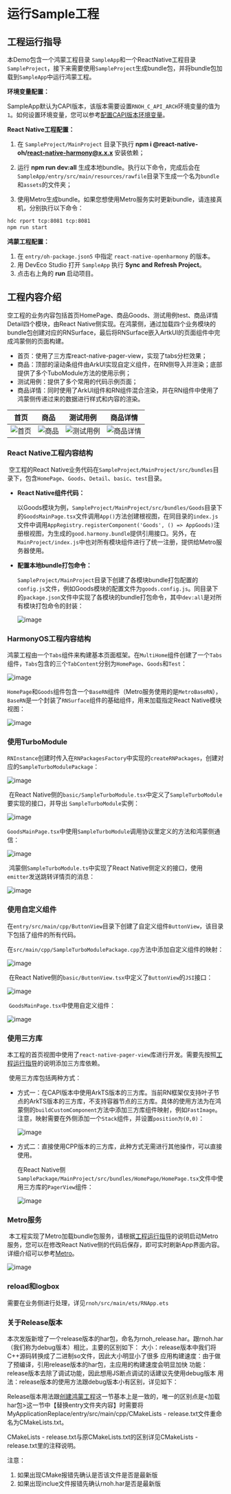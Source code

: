 # 运行Sample工程

## 工程运行指导

​本Demo包含一个鸿蒙工程目录 `SampleApp`和一个ReactNative工程目录`SampleProject`，接下来需要使用`SampleProject`生成bundle包，并将bundle包加载到`SampleApp`中运行鸿蒙工程。

**环境变量配置：**

​ SampleApp默认为CAPI版本，该版本需要设置`RNOH_C_API_ARCH`环境变量的值为`1`。如何设置环境变量，您可以参考[配置CAPI版本环境变量](..//../zh-cn/环境搭建.md#set_capi_path)。

**React Native工程配置：**
1. 在 `SampleProject/MainProject` 目录下执行 **npm i @react-native-oh/react-native-harmony@x.x.x** 安装依赖；

2. 运行 **npm run dev:all** 生成本地bundle。执行以下命令，完成后会在`SampleApp/entry/src/main/resources/rawfile`目录下生成一个名为`bundle`和`assets`的文件夹；

3. 使用Metro生成bundle。如果您想使用Metro服务实时更新bundle，请连接真机，分别执行以下命令：
  
  ```bash
  hdc rport tcp:8081 tcp:8081
  npm run start
  ```

**鸿蒙工程配置：**

1. 在 `entry/oh-package.json5` 中指定 `react-native-openharmony` 的版本。
2. 用 DevEco Studio 打开 `SampleApp` 执行 **Sync and Refresh Project**。
3. 点击右上角的 **run** 启动项目。

## 工程内容介绍

​ 空工程的业务内容包括首页HomePage、商品Goods、测试用例test、商品详情Detail四个模块，由React Native侧实现。在鸿蒙侧，通过加载四个业务模块的bundle包创建对应的RNSurface，最后将RNSurface嵌入ArtkUI的页面组件中完成鸿蒙侧的页面构建。

- 首页：使用了三方库react-native-pager-view，实现了tabs分栏效果；
- 商品：顶部的滚动条组件由ArkUI实现自定义组件，在RN侧导入并渲染；底部提供了多个TuboModule方法的使用示例；
- 测试用例：提供了多个常用的代码示例页面；
- 商品详情：同时使用了ArkUI组件和RN组件混合渲染，并在RN组件中使用了鸿蒙侧传递过来的数据进行样式和内容的渲染。
  
| 首页 | 商品 | 测试用例 | 商品详情 |
| --- | --- | --- | ---|
| ![首页](./figures/环境搭建-首页.png)| ![商品](./figures/环境搭建-商品.png) | ![测试用例](./figures/环境搭建-测试用例.png) | ![商品详情](./figures/环境搭建-商品详情.png) |

### React Native工程内容结构

​ 空工程的React Native业务代码在`SampleProject/MainProject/src/bundles`目录下，包含`HomePage`、`Goods`、`Detail`、`basic`、`test`目录。

- **React Native组件代码：**
  
  以Goods模块为例，`SampleProject/MainProject/src/bundles/Goods`目录下的`GoodsMainPage.tsx`文件调用`App()`方法创建根视图，在同目录的`index.js`文件中调用`AppRegistry.registerComponent('Goods', () => AppGoods)`注册根视图，为生成的`good.harmony.bundle`提供引用接口。另外，在`MainProject/index.js`中也对所有模块组件进行了统一注册，提供给Metro服务器使用。
- **配置本地bundle打包命令：**
  
  `SampleProject/MainProject`目录下创建了各模块bundle打包配置的`config.js`文件，例如Goods模块的配置文件为`goods.config.js`。同目录下的`package.json`文件中实现了各模块的bundle打包命令，其中`dev:all`是对所有模块打包命令的封装：
  
  ![image](./figures/环境搭建-bundle打包命令.png)

### HarmonyOS工程内容结构

​ 鸿蒙工程由一个`Tabs`组件来构建基本页面框架。在`MultiHome`组件创建了一个`Tabs`组件，`Tabs`包含的三个`TabContent`分别为`HomePage`、`Goods`和`Test`：

![image](./figures/环境搭建-tabs.png)

​ `HomePage`和`Goods`组件包含一个`BaseRN`组件（Metro服务使用的是`MetroBaseRN`），`BaseRN`是一个封装了`RNSurface`组件的基础组件，用来加载指定React Native模块视图：

![image](./figures/环境搭建-RNSurface.png)

### 使用TurboModule

​ `RNInstance`创建时传入在`RNPackagesFactory`中实现的`createRNPackages`，创建对应的`SampleTurboModulePackage`：

![image](./figures/环境搭建-createRNPackages.png)

​ 在React Native侧的`basic/SampleTurboModule.tsx`中定义了`SampleTurboModule`要实现的接口，并导出 `SampleTurboModule`实例：

![image](./figures/环境搭建-SampleTurboModule.png)

​ `GoodsMainPage.tsx`中使用`SampleTurboModule`调用协议里定义的方法和鸿蒙侧通信：

![image](./figures/环境搭建-通讯定义.png)

​ 鸿蒙侧`SampleTurboModule.ts`中实现了React Native侧定义的接口，使用`emitter`发送跳转详情页的消息：

![image](./figures/环境搭建-emit跳转.png)

### 使用自定义组件

​ 在`entry/src/main/cpp/ButtonView`目录下创建了自定义组件`ButtonView`，该目录下包括了组件的所有代码。

​ 在`src/main/cpp/SampleTurboModulePackage.cpp`方法中添加自定义组件的映射：

![image](./figures/环境搭建-组件映射.png)

​ 在React Native侧的`basic/ButtonView.tsx`中定义了`ButtonView`的`JSI`接口：

![image](./figures/环境搭建-jsi接口.png)

​ `GoodsMainPage.tsx`中使用自定义组件：

![image](./figures/环境搭建-调用自定义组件.png)

### 使用三方库

​ 本工程的首页视图中使用了`react-native-pager-view`库进行开发。需要先按照[工程运行指导](#工程运行指导)的说明添加三方库依赖。

​ 使用三方库包括两种方式：

- 方式一：在CAPI版本中使用ArkTS版本的三方库。当前RN框架仅支持叶子节点的ArkTS版本的三方库，不支持容器节点的三方库。具体的使用方法为在鸿蒙侧的`buildCustomComponent`方法中添加三方库组件映射，例如`FastImage`。注意，映射需要在外侧添加一个`Stack`组件，并设置`position为(0,0)`：
  
  ![image](./figures/环境搭建-stack组件.png)
- 方式二：直接使用CPP版本的三方库，此种方式无需进行其他操作，可以直接使用。
  
  在React Native侧`SamplePackage/MainProject/src/bundles/HomePage/HomePage.tsx`文件中使用三方库的`PagerView`组件：
  
  ![image](./figures/环境搭建-PagerView组件.png)

### Metro服务

​ 本工程实现了Metro加载bundle包服务，请根据[工程运行指导](#工程运行指导)的说明启动Metro服务，您可以在修改React Native侧的代码后保存，即可实时刷新App界面内容。详细介绍可以参考[Metro](../../zh-cn/调试调测.md#metro热加载)。

![image](./figures/环境搭建-runStart.png)

### reload和logbox

​ 需要在业务侧进行处理，详见`rnoh/src/main/ets/RNApp.ets`

### 关于Release版本

本次发版新增了一个release版本的har包，命名为rnoh_release.har。跟rnoh.har（我们称为debug版本）相比，主要的区别如下：
	大小：release版本中我们将C++源码转换成了二进制so文件，因此大小明显小了很多
	应用构建速度：由于做了预编译，引用release版本的har包，主应用的构建速度会明显加快
	功能：release版本去除了调试功能，因此想用JS断点调试的话建议先使用debug版本
	用法：release版本的使用方法跟debug版本小有区别，详见如下：

Release版本用法跟[创建鸿蒙工程](../../zh-cn/环境搭建.md#创建鸿蒙工程)这一节基本上是一致的，唯一的区别点是<加载har包>这一节中【替换entry文件夹内容】时需要将MyApplicationReplace/entry/src/main/cpp/CMakeLists - release.txt文件重命名为CMakeLists.txt。

CMakeLists - release.txt与原CMakeLists.txt的区别详见CMakeLists - release.txt里的注释说明。

注意：
1. 如果出现CMake报错先确认是否该文件是否是最新版
2. 如果出现inclue文件报错先确认rnoh.har是否是最新版